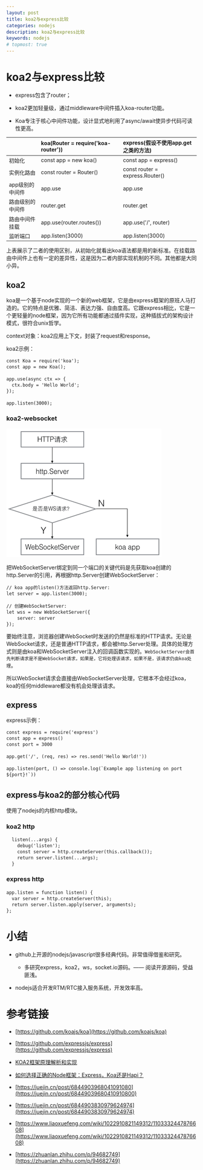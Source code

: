 ```yaml
---
layout: post
title: koa2与express比较
categories: nodejs
description: koa2与express比较
keywords: nodejs
# topmost: true
---
```


# koa2与express比较

* express包含了router；

* koa2更加轻量级，通过middleware中间件插入koa-router功能。

* Koa专注于核心中间件功能，设计显式地利用了async/await使异步代码可读性更高。

|        |   koa(Router = require('koa-router'))  |  express(假设不使用app.get之类的方法) |
| :---------- | :------ | :------ |
| 初始化      | const app = new koa() | const app = express() |
| 实例化路由   | const router = Router() | const router = express.Router() |
| app级别的中间件   | app.use | app.use |
| 路由级别的中间件   | router.get | router.get |
| 路由中间件挂载   | app.use(router.routes()) | app.use('/', router) |
| 监听端口   | app.listen(3000) | app.listen(3000) |

上表展示了二者的使用区别，从初始化就看出koa语法都是用的新标准。在挂载路由中间件上也有一定的差异性，这是因为二者内部实现机制的不同。其他都是大同小异。

## koa2
koa是一个基于node实现的一个新的web框架，它是由express框架的原班人马打造的。它的特点是优雅、简洁、表达力强、自由度高。它跟express相比，它是一个更轻量的node框架，因为它所有功能都通过插件实现，这种插拔式的架构设计模式，很符合unix哲学。


context对象：koa2应用上下文，封装了request和response。


koa2示例：
```
const Koa = require('koa');
const app = new Koa();

app.use(async ctx => {
  ctx.body = 'Hello World';
});

app.listen(3000);
```
### koa2-websocket

![koa2-websocket逻辑流程](/images/posts/js/koa2-websocket.png)

把WebSocketServer绑定到同一个端口的关键代码是先获取koa创建的http.Server的引用，再根据http.Server创建WebSocketServer：

```
// koa app的listen()方法返回http.Server:
let server = app.listen(3000);

// 创建WebSocketServer:
let wss = new WebSocketServer({
    server: server
});
```

要始终注意，浏览器创建WebSocket时发送的仍然是标准的HTTP请求。无论是WebSocket请求，还是普通HTTP请求，都会被http.Server处理。具体的处理方式则是由koa和WebSocketServer注入的回调函数实现的。`WebSocketServer会首先判断请求是不是WebSocket请求，如果是，它将处理该请求，如果不是，该请求仍由koa处理`。

所以WebSocket请求会直接由WebSocketServer处理，它根本不会经过koa，koa的任何middleware都没有机会处理该请求。


## express

express示例：
```
const express = require('express')
const app = express()
const port = 3000

app.get('/', (req, res) => res.send('Hello World!'))

app.listen(port, () => console.log(`Example app listening on port ${port}!`))
```

## express与koa2的部分核心代码

使用了nodejs的内核http模块。

### koa2 http

```
  listen(...args) {
    debug('listen');
    const server = http.createServer(this.callback());
    return server.listen(...args);
  }
```

### express http

```
app.listen = function listen() {
  var server = http.createServer(this);
  return server.listen.apply(server, arguments);
};
```

# 小结

* github上开源的nodejs/javascript很多经典代码。非常值得借鉴和研究。
  * 多研究express，koa2，ws，socket.io源码。—— 阅读开源源码，受益匪浅。

* nodejs适合开发RTM/RTC接入服务系统，开发效率高。

# 参考链接

- [https://github.com/koajs/koa](https://github.com/koajs/koa)

- [https://github.com/expressjs/express](https://github.com/expressjs/express)

- [KOA2框架原理解析和实现](https://juejin.cn/post/6844903709592256525)

- [如何选择正确的Node框架：Express，Koa还是Hapi？](https://blog.fundebug.com/2019/05/10/express-koa-hapi/)

- [https://juejin.cn/post/6844903968041091080](https://juejin.cn/post/68449039680410910800)

- [https://juejin.cn/post/6844903830979624974](https://juejin.cn/post/6844903830979624974)

- [https://www.liaoxuefeng.com/wiki/1022910821149312/1103332447876608](https://www.liaoxuefeng.com/wiki/1022910821149312/1103332447876608)

- [https://zhuanlan.zhihu.com/p/94682749](https://zhuanlan.zhihu.com/p/94682749)
